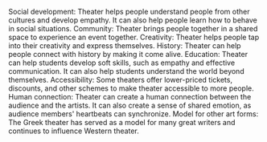Social development: Theater helps people understand people from other cultures and develop empathy. It can also help people learn how to behave in social situations. 
Community: Theater brings people together in a shared space to experience an event together. 
Creativity: Theater helps people tap into their creativity and express themselves. 
History: Theater can help people connect with history by making it come alive. 
Education: Theater can help students develop soft skills, such as empathy and effective communication. It can also help students understand the world beyond themselves. 
Accessibility: Some theaters offer lower-priced tickets, discounts, and other schemes to make theater accessible to more people. 
Human connection: Theater can create a human connection between the audience and the artists. It can also create a sense of shared emotion, as audience members' heartbeats can synchronize. 
Model for other art forms: The Greek theater has served as a model for many great writers and continues to influence Western theater.
